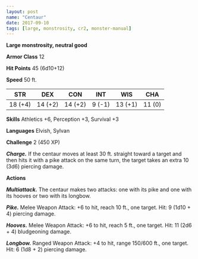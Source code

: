 ```yaml
---
layout: post
name: "Centaur"
date: 2017-09-10
tags: [large, monstrosity, cr2, monster-manual]
---
```


**Large monstrosity, neutral good**

**Armor Class** 12

**Hit Points** 45 (6d10+12)

**Speed** 50 ft.

|   STR   |   DEX   |   CON   |   INT   |   WIS   |   CHA   |
|:-----:|:-----:|:-----:|:-----:|:-----:|:-----:|
| 18 (+4) | 14 (+2) | 14 (+2) | 9 (-1) | 13 (+1) | 11 (0) |

**Skills** Athletics +6, Perception +3, Survival +3

**Languages** Elvish, Sylvan

**Challenge** 2 (450 XP)

***Charge.*** If the centaur moves at least 30 ft. straight toward a target and then hits it with a pike attack on the same turn, the target takes an extra 10 (3d6) piercing damage.

**Actions**

***Multiattack.*** The centaur makes two attacks: one with its pike and one with its hooves or two with its longbow.

***Pike.*** Melee Weapon Attack: +6 to hit, reach 10 ft., one target. Hit: 9 (1d10 + 4) piercing damage.

***Hooves.*** Melee Weapon Attack: +6 to hit, reach 5 ft., one target. Hit: 11 (2d6 + 4) bludgeoning damage.

***Longbow.*** Ranged Weapon Attack: +4 to hit, range 150/600 ft., one target. Hit: 6 (1d8 + 2) piercing damage.


